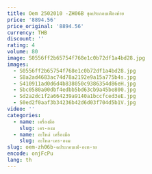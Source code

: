 ```yaml
---
title: Oem 2502010 -ZH06B ชุดประกอบเฟืองท้าย
price: '8894.56'
price_original: '8894.56'
currency: THB
discount: ''
rating: 4
volume: 80
image: S0556ff2b65754f768e1c0b72df1a4bd28.jpg
images:
  - S0556ff2b65754f768e1c0b72df1a4bd28.jpg
  - S8a2ad4683ac74d78a2192e9a15a775b4s.jpg
  - S410911ad0d6d4b838050c9386354d86eH.jpg
  - Sbc0580a00dbf4edbb5bd63cb9a45be800.jpg
  - Sd2a2dc1f2a664239a9140a1bccfced3eE.jpg
  - S0ed2f0aaf3b34236b42d6d03f704d5b1V.jpg
video: ''
categories:
  - name: เครื่องมือ
    slug: เคร-องม
  - name: อะไหล่ เครื่องมือ
    slug: อะไหล-เคร-องม
slug: oem-zh06b-ดประกอบเฟ-องท-าย
encode: onjFcPu
lang: th
---
```

  
